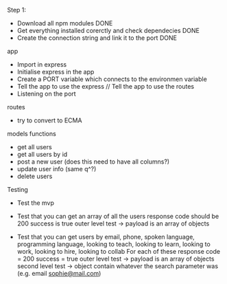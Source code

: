 Step 1:

- Download all npm modules DONE
- Get everything installed corerctly and check dependecies DONE
- Create the connection string and link it to the port DONE

app

- Import in express
- Initialise express in the app
- Create a PORT variable which connects to the environmen variable
- Tell the app to use the express
  // Tell the app to use the routes
- Listening on the port

routes

- try to convert to ECMA

models
functions

- get all users
- get all users by id
- post a new user (does this need to have all columns?)
- update user info (same q^?)
- delete users

Testing

- Test the mvp

- Test that you can get an array of all the users
  response code should be 200
  success is true
  outer level test -> payload is an array of objects

- Test that you can get users by email, phone, spoken language, programming language, looking to teach, looking to learn, looking to work, looking to hire, looking to collab
  For each of these
  response code = 200
  success = true
  outer level test -> payload is an array of objects
  second level test -> object contain whatever the search parameter was (e.g. email sophie@mail.com)

